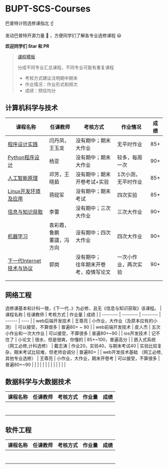 # BUPT-SCS-Courses

巴普特计院选修课指北 :point_up:

发动巴普特开源力量 :muscle: ，方便同学们了解各专业选修课程 :smiley:

**欢迎同学们 Star​ 和 PR**



>[课程模板](./course-template.md)
>
>分成不同专业汇总课程，不同专业可能有重复课程
>
>* 考核方式建议注明期中期末
>* 作业情况：作业形式和频次
>* 成绩：预估均分



## 计算机科学与技术

| 课程名称 | 任课教师 | 考核方式 | 作业情况 | 成绩 |
| ------------------------------------------------------------ | -------- | -------------------- | -------------- | ---- |
| [程序设计实践](./Computer-Science-and-Technology/The-Practice-of-Programming.md) | 闫丹凤，王玉龙 | 没有期中；期末大作业 | 无平时作业 | 85+ |
| [Python程序设计](./Computer-Science-and-Technology/Python-Programming.md) | 杨亚 | 没有期中；期末大作业 | 较多，每周一次 | 90+ |
| [人工智能原理](./Computer-Science-and-Technology/Principles-of-Artificial-Intelligence.md) | 邓芳，王晓茹 | 没有期中；期末开卷考试+实验 | 1次小测，无平时作业 | 85+ |
| [Linux开发环境及应用](./Computer-Science-and-Technology/Linux.md) | 蒋砚军 | 没有期中；期末考试 | 四次实验 | 85+ |
| [信息与知识获取](./Computer-Science-and-Technology/Information-and-Knowledge-Acquisition.md) | 李蕾 | 没有期中；三次大作业 | 三次大作业 | 90+ |
| [机器学习](./Computer-Science-and-Technology/Machine-Learning.md) | 袁彩霞，鲁鹏<br />董譞，冯方向 | 没有期中；四次大作业 | 四次大作业 | 90+ |
| [下一代Internet技术与协议](./Computer-Science-and-Technology/Technologies-and-Protocols-of-NGI.md) | 郭岗 | 没有期中；<br />往年期末开卷考，疫情写论文 | 一次小作业，两次实验 | 90+ |
| | | | | |
|                                                              |          |                      |                |      |



## 网络工程
选修课基本和计科一致，《下一代..》为必修，且无《信息与知识获取》该课程。
| 课程名称 | 任课教师 | 考核方式 | 作业量 | 成绩 |
| -------- | -------- | -------- | ------ | ---- |
| web后端开发技术   |  王尊亮        | 小作业，大作业（及原本应有的小测）    | 可以接受，不算很多       | 普遍80+ ~ 90    |
| web前端开发技术   |  皮人杰        | 五次小作业和一次大作业         | 可以接受，不算很多       | 普遍80+~90    |
|  ios开发技术     |   记不住了       | 小论文         | 很水，但是很爽，你懂的       | 85+~100，普遍高分     |
|  嵌入式系统（网工必修,计科选修） | 戴志涛   | 作业20，实验40，与期末考试40         | 实验比较复杂，期末考试比较难，但老师会调分          |   普遍80+     |
|  web开发技术基础 （网工必修,其他专业选修） |  王尊亮   | 小作业，大作业，期末开卷考     | 可以接受，不算很多       |  普遍80+~90    |
|          |          |          |        |      |
|          |          |          |        |      |



## 数据科学与大数据技术

| 课程名称 | 任课教师 | 考核方式 | 作业量 | 成绩 |
| -------- | -------- | -------- | ------ | ---- |
|          |          |          |        |      |
|          |          |          |        |      |
|          |          |          |        |      |
|          |          |          |        |      |
|          |          |          |        |      |
|          |          |          |        |      |
|          |          |          |        |      |



## 软件工程

| 课程名称 | 任课教师 | 考核方式 | 作业量 | 成绩 |
| -------- | -------- | -------- | ------ | ---- |
|          |          |          |        |      |
|          |          |          |        |      |
|          |          |          |        |      |
|          |          |          |        |      |
|          |          |          |        |      |
|          |          |          |        |      |
|          |          |          |        |      |

